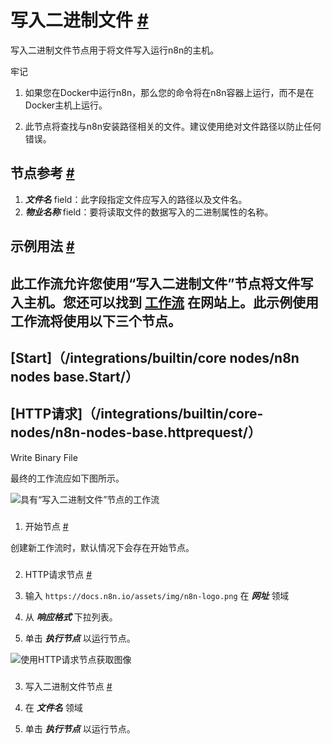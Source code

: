 


 写入二进制文件
 [#](#写入二进制文件 "永久链接")
=============================================================



 写入二进制文件节点用于将文件写入运行n8n的主机。
 




 牢记
 


1. 如果您在Docker中运行n8n，那么您的命令将在n8n容器上运行，而不是在Docker主机上运行。



1. 此节点将查找与n8n安装路径相关的文件。建议使用绝对文件路径以防止任何错误。



 节点参考
 [#](#节点引用 "永久链接")
-------------------------------------------------------


1. ***文件名***
 field：此字段指定文件应写入的路径以及文件名。
2. ***物业名称***
 field：要将读取文件的数据写入的二进制属性的名称。



 示例用法
 [#](#示例用法 "永久链接")
-----------------------------------------------------



 此工作流允许您使用“写入二进制文件”节点将文件写入主机。您还可以找到
 [工作流](https://n8n.io/workflows/590) 
 在网站上。此示例使用工作流将使用以下三个节点。
-
 [Start]（/integrations/builtin/core nodes/n8n nodes base.Start/）
 -
 [HTTP请求]（/integrations/builtin/core-nodes/n8n-nodes-base.httprequest/）
 -
 Write Binary File




 最终的工作流应如下图所示。
 



![具有“写入二进制文件”节点的工作流](https://d33wubrfki0l68.cloudfront.net/d625b4dae162734d95472bd3a34ab0d12fcf749c/f009f/_images/integrations/builtin/core-nodes/writebinaryfile/workflow.png)



### 
 1. 开始节点
 [#](#1-start-node "永久链接")



 创建新工作流时，默认情况下会存在开始节点。
 


### 
 2. HTTP请求节点
 [#](#2-http-request-node "永久链接")


1. 输入
 `https://docs.n8n.io/assets/img/n8n-logo.png` 
 在
 ***网址***
 领域
2. 从
 ***响应格式***
 下拉列表。
3. 单击
 ***执行节点***
 以运行节点。



![使用HTTP请求节点获取图像](https://d33wubrfki0l68.cloudfront.net/f0bb5c51e3df093637aedfc2a4a8d04e5fe1d9a9/b64a1/_images/integrations/builtin/core-nodes/writebinaryfile/httprequest_node.png)



### 
 3. 写入二进制文件节点
 [#](#3-写入二进制文件-代码 "永久链接")


1. 在
 ***文件名***
 领域
2. 单击
 ***执行节点***
 以运行节点。




